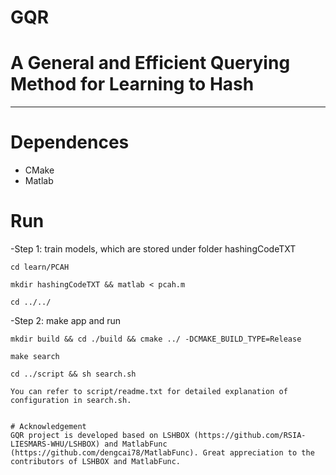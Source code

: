 GQR
==========
# A General and Efficient Querying Method for Learning to Hash
-----------------------------------------------------------------------------------------------------------------

# Dependences
- CMake
- Matlab

# Run

-Step 1: train models, which are stored under folder hashingCodeTXT

    cd learn/PCAH

    mkdir hashingCodeTXT && matlab < pcah.m

    cd ../../

-Step 2: make app and run 

    mkdir build && cd ./build && cmake ../ -DCMAKE_BUILD_TYPE=Release

    make search

    cd ../script && sh search.sh

```
You can refer to script/readme.txt for detailed explanation of configuration in search.sh.
  

# Acknowledgement
GQR project is developed based on LSHBOX (https://github.com/RSIA-LIESMARS-WHU/LSHBOX) and MatlabFunc (https://github.com/dengcai78/MatlabFunc). Great appreciation to the contributors of LSHBOX and MatlabFunc. 
